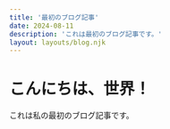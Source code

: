 ```yaml
---
title: '最初のブログ記事'
date: 2024-08-11
description: 'これは最初のブログ記事です。'
layout: layouts/blog.njk
---
```


# こんにちは、世界！

これは私の最初のブログ記事です。
